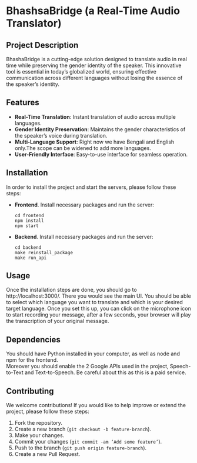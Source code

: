 # BhashsaBridge (a Real-Time Audio Translator)
## Project Description
BhashaBridge is a cutting-edge solution designed to translate audio in real time while preserving the gender identity of the speaker. This innovative tool is essential in today’s globalized world, ensuring effective communication across different languages without losing the essence of the speaker’s identity.
## Features
- **Real-Time Translation**: Instant translation of audio across multiple languages.
- **Gender Identity Preservation**: Maintains the gender characteristics of the speaker’s voice during translation.
- **Multi-Language Support**: Right now we have Bengali and English only.The scope can be widened to add more languages.
- **User-Friendly Interface**: Easy-to-use interface for seamless operation.
## Installation
In order to install the project and start the servers, please follow these steps:
- **Frontend**. Install necessary packages and run the server:
    ```
    cd frontend
    npm install
    npm start
    ```
- **Backend**. Install necessary packages and run the server:
  ```
  cd backend
  make reinstall_package
  make run_api
  ```

## Usage
  Once the installation steps are done, you should go to http://localhost:3000/. There you would see the main UI.
  You should be able to select which language you want to translate and which is your desired target language.
  Once you set this up, you can click on the microphone icon to start recording your message, after a few seconds, 
  your browser will play the transcription of your original message.
## Dependencies
  You should have Python installed in your computer, as well as node and npm for the frontend.  
  Moreover you should enable the 2 Google APIs used in the project, Speech-to-Text and Text-to-Speech.
  Be careful about this as this is a paid service.
## Contributing
We welcome contributions! If you would like to help improve or extend the project, please follow these steps:
1. Fork the repository.
2. Create a new branch (`git checkout -b feature-branch`).
3. Make your changes.
4. Commit your changes (`git commit -am ‘Add some feature’`).
5. Push to the branch (`git push origin feature-branch`).
6. Create a new Pull Request.
